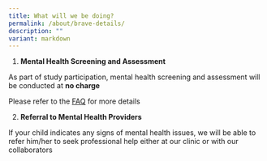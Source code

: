 ```yaml
---
title: What will we be doing?
permalink: /about/brave-details/
description: ""
variant: markdown
---
```

1.  **Mental Health Screening and Assessment**

As part of study participation, mental health screening and assessment will be conducted at **no charge**

Please refer to the [FAQ](/faqs/general/) for more details

2. **Referral to Mental Health Providers**

If your child indicates any signs of mental health issues, we will be able to refer him/her to seek professional help either at our clinic or with our collaborators
